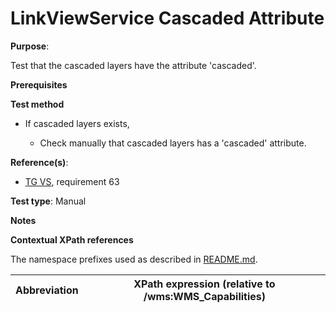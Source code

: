 # LinkViewService Cascaded Attribute

**Purpose**: 

Test that the cascaded layers have the attribute 'cascaded'.

**Prerequisites**

**Test method**

* If cascaded layers exists,

    * Check manually that cascaded layers has a 'cascaded' attribute.

**Reference(s)**:

* [TG VS](./README.md#ref_TG_VS), requirement 63

**Test type**: Manual

**Notes**

**Contextual XPath references**

The namespace prefixes used as described in [README.md](./README.md#namespaces).

Abbreviation                                               |  XPath expression (relative to /wms:WMS_Capabilities)
---------------------------------------------------------- | -------------------------------------------------------------------------

